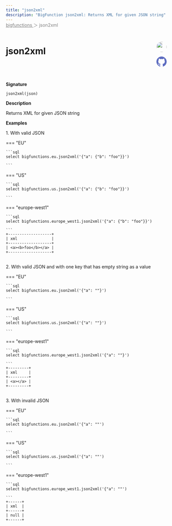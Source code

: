 ```yaml
---
title: "json2xml"
description: "BigFunction json2xml: Returns XML for given JSON string"
---
```


<span style="color: gray; position: relative; top: -1rem">
  <a href=".." style="color: gray">bigfunctions </a> ＞ json2xml
</span>

# json2xml


<div style="position: relative; top: -4rem; margin-bottom:  -2rem; text-align: right; z-index: 9999;">
  
  <a href="https://www.linkedin.com/in/shivamsingh012/" title="Author: Shivam Singh" target="_blank">
    <img src="https://media.licdn.com/dms/image/D4D03AQERv0qwECH0DA/profile-displayphoto-shrink_200_200/0/1675233460732?e=1686182400&v=beta&t=HqngiSx5zd4llZStwf3L0k2T_pE8qvnEj7NguWNJTOo" width="32" style=" border-radius: 50% !important">
  </a>
  
  <a href="{REPO_URL}/tree/main/bigfunctions/json2xml.yaml" title="Edit on GitHub" target="_blank"><svg xmlns="http://www.w3.org/2000/svg" width="32" height="32" viewBox="0 0 24 24"><path fill="#5d6cc0" d="M12 0c-6.626 0-12 5.373-12 12 0 5.302 3.438 9.8 8.207 11.387.599.111.793-.261.793-.577v-2.234c-3.338.726-4.033-1.416-4.033-1.416-.546-1.387-1.333-1.756-1.333-1.756-1.089-.745.083-.729.083-.729 1.205.084 1.839 1.237 1.839 1.237 1.07 1.834 2.807 1.304 3.492.997.107-.775.418-1.305.762-1.604-2.665-.305-5.467-1.334-5.467-5.931 0-1.311.469-2.381 1.236-3.221-.124-.303-.535-1.524.117-3.176 0 0 1.008-.322 3.301 1.23.957-.266 1.983-.399 3.003-.404 1.02.005 2.047.138 3.006.404 2.291-1.552 3.297-1.23 3.297-1.23.653 1.653.242 2.874.118 3.176.77.84 1.235 1.911 1.235 3.221 0 4.609-2.807 5.624-5.479 5.921.43.372.823 1.102.823 2.222v3.293c0 .319.192.694.801.576 4.765-1.589 8.199-6.086 8.199-11.386 0-6.627-5.373-12-12-12z"/></svg></a>
</div>



**Signature** 
```
json2xml(json)
```

**Description**

Returns XML for given JSON string





**Examples**



<span style="color: var(--md-typeset-a-color);">1. With valid JSON</span>









=== "EU"

    ```sql
    select bigfunctions.eu.json2xml('{"a": {"b": "foo"}}')
    
    ```




=== "US"

    ```sql
    select bigfunctions.us.json2xml('{"a": {"b": "foo"}}')
    
    ```




=== "europe-west1"

    ```sql
    select bigfunctions.europe_west1.json2xml('{"a": {"b": "foo"}}')
    
    ```









<pre style="margin-top: -1rem;">
<code style="padding-top: 0px; padding-bottom: 0px;">+-------------------+
| xml               |
+-------------------+
| &lt;a&gt;&lt;b&gt;foo&lt;/b&gt;&lt;/a&gt; |
+-------------------+
</code>
</pre>









<span style="color: var(--md-typeset-a-color);">2. With valid JSON and with one key that has empty string as a value</span>









=== "EU"

    ```sql
    select bigfunctions.eu.json2xml('{"a": ""}')
    
    ```




=== "US"

    ```sql
    select bigfunctions.us.json2xml('{"a": ""}')
    
    ```




=== "europe-west1"

    ```sql
    select bigfunctions.europe_west1.json2xml('{"a": ""}')
    
    ```









<pre style="margin-top: -1rem;">
<code style="padding-top: 0px; padding-bottom: 0px;">+---------+
| xml     |
+---------+
| &lt;a&gt;&lt;/a&gt; |
+---------+
</code>
</pre>









<span style="color: var(--md-typeset-a-color);">3. With invalid JSON</span>









=== "EU"

    ```sql
    select bigfunctions.eu.json2xml('{"a": ""')
    
    ```




=== "US"

    ```sql
    select bigfunctions.us.json2xml('{"a": ""')
    
    ```




=== "europe-west1"

    ```sql
    select bigfunctions.europe_west1.json2xml('{"a": ""')
    
    ```









<pre style="margin-top: -1rem;">
<code style="padding-top: 0px; padding-bottom: 0px;">+------+
| xml  |
+------+
| null |
+------+
</code>
</pre>









